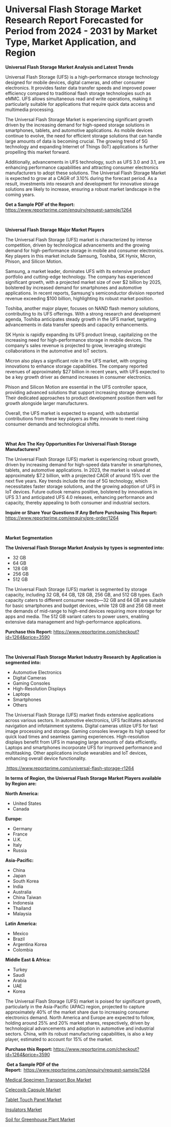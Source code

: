 <p><h1>Universal Flash Storage Market Research Report Forecasted for Period from 2024 -  2031 by Market Type, Market Application, and Region</h1></p><p><strong>Universal Flash Storage Market Analysis and Latest Trends</strong></p>
<p><p>Universal Flash Storage (UFS) is a high-performance storage technology designed for mobile devices, digital cameras, and other consumer electronics. It provides faster data transfer speeds and improved power efficiency compared to traditional flash storage technologies such as eMMC. UFS allows simultaneous read and write operations, making it particularly suitable for applications that require quick data access and multimedia processing.</p><p>The Universal Flash Storage Market is experiencing significant growth driven by the increasing demand for high-speed storage solutions in smartphones, tablets, and automotive applications. As mobile devices continue to evolve, the need for efficient storage solutions that can handle large amounts of data is becoming crucial. The growing trend of 5G technology and expanding Internet of Things (IoT) applications is further propelling this market forward.</p><p>Additionally, advancements in UFS technology, such as UFS 3.0 and 3.1, are enhancing performance capabilities and attracting consumer electronics manufacturers to adopt these solutions. The Universal Flash Storage Market is expected to grow at a CAGR of 3.10% during the forecast period. As a result, investments into research and development for innovative storage solutions are likely to increase, ensuring a robust market landscape in the coming years.</p></p>
<p><strong>Get a Sample PDF of the Report:&nbsp;</strong> <a href="https://www.reportprime.com/enquiry/request-sample/1264">https://www.reportprime.com/enquiry/request-sample/1264</a></p>
<p>&nbsp;</p>
<p><strong>Universal Flash Storage Major Market Players</strong></p>
<p><p>The Universal Flash Storage (UFS) market is characterized by intense competition, driven by technological advancements and the growing demand for high-performance storage in mobile and consumer electronics. Key players in this market include Samsung, Toshiba, SK Hynix, Micron, Phison, and Silicon Motion.</p><p>Samsung, a market leader, dominates UFS with its extensive product portfolio and cutting-edge technology. The company has experienced significant growth, with a projected market size of over $2 billion by 2025, bolstered by increased demand for smartphones and automotive applications. In recent reports, Samsung's semiconductor division reported revenue exceeding $100 billion, highlighting its robust market position.</p><p>Toshiba, another major player, focuses on NAND flash memory solutions, contributing to its UFS offerings. With a strong research and development agenda, Toshiba anticipates steady growth in the UFS market, targeting advancements in data transfer speeds and capacity enhancements.</p><p>SK Hynix is rapidly expanding its UFS product lineup, capitalizing on the increasing need for high-performance storage in mobile devices. The company's sales revenue is projected to grow, leveraging strategic collaborations in the automotive and IoT sectors.</p><p>Micron also plays a significant role in the UFS market, with ongoing innovations to enhance storage capabilities. The company reported revenues of approximately $27 billion in recent years, with UFS expected to be a key growth driver as demand increases in consumer electronics.</p><p>Phison and Silicon Motion are essential in the UFS controller space, providing advanced solutions that support increasing storage demands. Their dedicated approaches to product development position them well for growth alongside larger manufacturers.</p><p>Overall, the UFS market is expected to expand, with substantial contributions from these key players as they innovate to meet rising consumer demands and technological shifts.</p></p>
<p>&nbsp;</p>
<p><strong>What Are The Key Opportunities For Universal Flash Storage Manufacturers?</strong></p>
<p><p>The Universal Flash Storage (UFS) market is experiencing robust growth, driven by increasing demand for high-speed data transfer in smartphones, tablets, and automotive applications. In 2023, the market is valued at approximately $7.2 billion, with a projected CAGR of around 15% over the next five years. Key trends include the rise of 5G technology, which necessitates faster storage solutions, and the growing adoption of UFS in IoT devices. Future outlook remains positive, bolstered by innovations in UFS 3.1 and anticipated UFS 4.0 releases, enhancing performance and capacity, thereby appealing to both consumer and industrial sectors.</p></p>
<p><strong>Inquire or Share Your Questions If Any Before Purchasing This Report:</strong> <a href="https://www.reportprime.com/enquiry/pre-order/1264">https://www.reportprime.com/enquiry/pre-order/1264</a></p>
<p>&nbsp;</p>
<p><strong>Market Segmentation</strong></p>
<p><strong>The Universal Flash Storage Market Analysis by types is segmented into:</strong></p>
<p><ul><li>32 GB</li><li>64 GB</li><li>128 GB</li><li>256 GB</li><li>512 GB</li></ul></p>
<p><p>The Universal Flash Storage (UFS) market is segmented by storage capacity, including 32 GB, 64 GB, 128 GB, 256 GB, and 512 GB types. Each capacity caters to different consumer needs—32 GB and 64 GB are suitable for basic smartphones and budget devices, while 128 GB and 256 GB meet the demands of mid-range to high-end devices requiring more storage for apps and media. The 512 GB variant caters to power users, enabling extensive data management and high-performance applications.</p></p>
<p><strong>Purchase this Report:&nbsp;</strong><a href="https://www.reportprime.com/checkout?id=1264&price=3590">https://www.reportprime.com/checkout?id=1264&price=3590</a></p>
<p>&nbsp;</p>
<p><strong>The Universal Flash Storage Market Industry Research by Application is segmented into:</strong></p>
<p><ul><li>Automotive Electronics</li><li>Digital Cameras</li><li>Gaming Consoles</li><li>High-Resolution Displays</li><li>Laptops</li><li>Smartphones</li><li>Others</li></ul></p>
<p><p>The Universal Flash Storage (UFS) market finds extensive applications across various sectors. In automotive electronics, UFS facilitates advanced navigation and infotainment systems. Digital cameras utilize UFS for fast image processing and storage. Gaming consoles leverage its high speed for quick load times and seamless gaming experiences. High-resolution displays benefit from UFS in managing large amounts of data efficiently. Laptops and smartphones incorporate UFS for improved performance and multitasking. Other applications include wearables and IoT devices, enhancing overall device functionality.</p></p>
<p><a href="https://www.reportprime.com/universal-flash-storage-r1264">&nbsp;https://www.reportprime.com/universal-flash-storage-r1264</a></p>
<p><strong>In terms of Region, the Universal Flash Storage Market Players available by Region are:</strong></p>
<p>
    <p> <strong> North America: </strong>
        <ul>
            <li>United States</li>
            <li>Canada</li>
        </ul>
        </p> 
    <p> <strong> Europe: </strong>
        <ul>
            <li>Germany</li>
            <li>France</li>
            <li>U.K.</li>
            <li>Italy</li>
            <li>Russia</li>
        </ul>
        </p> 
    <p> <strong> Asia-Pacific: </strong>
        <ul>
            <li>China</li>
            <li>Japan</li>
            <li>South Korea</li>
            <li>India</li>
            <li>Australia</li>
            <li>China Taiwan</li>
            <li>Indonesia</li>
            <li>Thailand</li>
            <li>Malaysia</li>
        </ul>
        </p> 
    <p> <strong> Latin America: </strong>
        <ul>
            <li>Mexico</li>
            <li>Brazil</li>
            <li>Argentina Korea</li>
            <li>Colombia</li>
        </ul>
        </p> 
    <p> <strong> Middle East & Africa: </strong>
        <ul>
            <li>Turkey</li>
            <li>Saudi</li>
            <li>Arabia</li>
            <li>UAE</li>
            <li>Korea</li>
        </ul>
    </p>
    </p>
<p><p>The Universal Flash Storage (UFS) market is poised for significant growth, particularly in the Asia-Pacific (APAC) region, projected to capture approximately 40% of the market share due to increasing consumer electronics demand. North America and Europe are expected to follow, holding around 25% and 20% market shares, respectively, driven by technological advancements and adoption in automotive and industrial sectors. China, with its robust manufacturing capabilities, is also a key player, estimated to account for 15% of the market.</p></p>
<p><strong>Purchase this Report: </strong><a href="https://www.reportprime.com/checkout?id=1264&price=3590">https://www.reportprime.com/checkout?id=1264&price=3590</a></p>
<p>&nbsp;<strong>Get a Sample PDF of the Report:&nbsp;&nbsp;</strong><a href="https://www.reportprime.com/enquiry/request-sample/1264">https://www.reportprime.com/enquiry/request-sample/1264</a></p>
<p><strong></strong></p>
<p><p><a href="https://issuu.com/reportprime-2/docs/medical-specimen-transport-box-mark_8fac53a93c93c6">Medical Specimen Transport Box Market</a></p><p><a href="https://medium.com/@joeyojholms59/navigating-the-celecoxib-capsule-market-expert-analysis-and-market-forecast-for-period-from-2024-916faf6e1d56">Celecoxib Capsule Market</a></p><p><a href="https://www.linkedin.com/pulse/what-growth-drivers-tablet-touch-panel-market-comprehensive-zsc5e?trackingId=Qp4qWkMVSlmRIxyPol%2Bbhg%3D%3D">Tablet Touch Panel Market</a></p><p><a href="https://www.linkedin.com/pulse/why-should-you-invest-insulators-market-trends-leading-products-ksvke?trackingId=TBbxt2s3RM%2BMjhF%2FAbJMVA%3D%3D">Insulators Market</a></p><p><a href="https://issuu.com/reportprime-2/docs/soil-for-greenhouse-plant-market-si_3434c6eb011c8b">Soil for Greenhouse Plant Market</a></p></p>